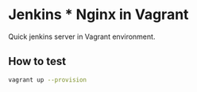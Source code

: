 # Jenkins * Nginx in Vagrant

Quick jenkins server in Vagrant environment.

## How to test

```sh
vagrant up --provision
```
